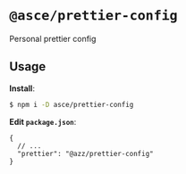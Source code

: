 # `@asce/prettier-config`

Personal prettier config

## Usage

**Install**:

```bash
$ npm i -D asce/prettier-config
```

**Edit `package.json`**:

```jsonc
{
  // ...
  "prettier": "@azz/prettier-config"
}
```